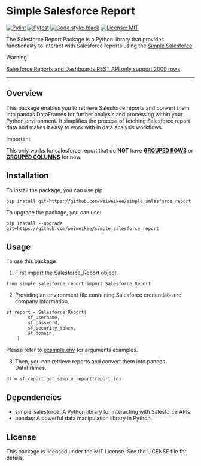 # Simple Salesforce Report
[![Pylint](https://github.com/weiweikee/simple_salesforce_report/actions/workflows/pylint.yml/badge.svg)](https://github.com/weiweikee/simple_salesforce_report/actions/workflows/pylint.yml)
[![Pytest](https://github.com/weiweikee/simple_salesforce_report/actions/workflows/pytest.yml/badge.svg)](https://github.com/weiweikee/simple_salesforce_report/actions/workflows/pylint.yml)
[![Code style: black](https://img.shields.io/badge/code%20style-black-000000.svg)](https://github.com/psf/black)
[![License: MIT](https://img.shields.io/badge/License-MIT-yellow.svg)](https://github.com/weiweikee/simple_salesforce_report/blob/main/LICENSE)

The Salesforce Report Package is a Python library that provides functionality to interact with Salesforce reports using the [Simple Salesforce](https://github.com/simple-salesforce/simple-salesforce).
> [!WARNING]
> [Salesforce Reports and Dashboards REST API only support 2000 rows](https://developer.salesforce.com/docs/atlas.en-us.api_analytics.meta/api_analytics/sforce_analytics_rest_api_limits_limitations.htm)

--- 
## Overview
This package enables you to retrieve Salesforce reports and convert them into pandas DataFrames for further analysis and processing within your Python environment. It simplifies the process of fetching Salesforce report data and makes it easy to work with in data analysis workflows.

> [!IMPORTANT]
> This only works for salesforce report that do **NOT** have <ins>**GROUPED ROWS**</ins> or <ins>**GROUPED COLUMNS**</ins> for now.

## Installation
To install the package, you can use pip:
```
pip install git+https://github.com/weiweikee/simple_salesforce_report
```

To upgrade the package, you can use:
```
pip install --upgrade git+https://github.com/weiweikee/simple_salesforce_report
```

## Usage
To use this package

1. First import the Salesforce_Report object.

```
from simple_salesforce_report import Salesforce_Report
```
2. Providing an environment file containing Salesforce credentials and company information.
```
sf_report = Salesforce_Report(
        sf_username,
        sf_password,
        sf_security_token,
        sf_domain,
    )
```
Please refer to [example.env](example.env) for arguments examples.

3. Then, you can retrieve reports and convert them into pandas DataFrames.
```
df = sf_report.get_simple_report(report_id)
```
## Dependencies
- simple_salesforce: A Python library for interacting with Salesforce APIs.
- pandas: A powerful data manipulation library in Python.

## License
This package is licensed under the MIT License. See the LICENSE file for details.

